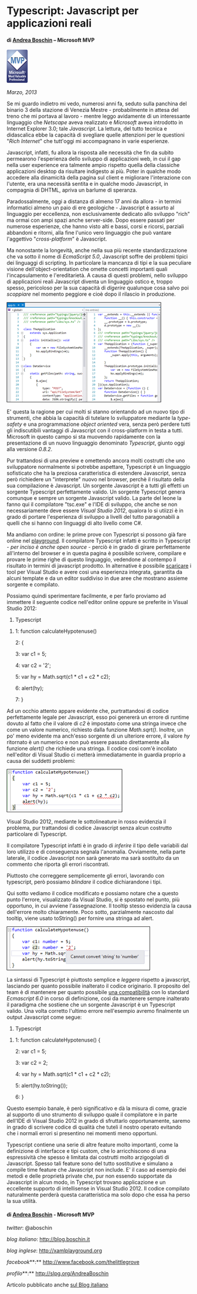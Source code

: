 

# Typescript: Javascript per applicazioni reali

#### di [Andrea Boschin](http://mvp.microsoft.com/profiles/Andrea.Boschin) – Microsoft MVP

![](./img/Typescript1/image1.png)


*Marzo, 2013*

Se mi guardo indietro mi vedo, numerosi anni fa, seduto sulla panchina
del binario 3 della stazione di Venezia Mestre - probabilmente in attesa
del treno che mi portava al lavoro - mentre leggo avidamente di un
interessante linguaggio che *Netscape* aveva realizzato e *Microsoft*
aveva introdotto in Internet Explorer 3.0; tale *Javascript*. La
lettura, del tutto tecnica e didascalica ebbe la capacità di svegliare
quelle attenzioni per le questioni "*Rich Internet*" che tutt'oggi mi
accompagnano in varie esperienze.

Javascript, infatti, fu allora la risposta alle necessità che fin da
subito permearono l'esperienza dello sviluppo di applicazioni web, in
cui il gap nella user experience era talmente ampio rispetto quella
della classiche applicazioni desktop da risultare indigesto ai più.
Poter in qualche modo accedere alla dinamicità della pagina sul client e
migliorare l'interazione con l'utente, era una necessità sentita e in
qualche modo Javascript, in compagnia di DHTML, apriva un barlume di
speranza.

Paradossalmente, oggi a distanza di almeno 17 anni da allora - in
termini informatici almeno un paio di ere geologiche - Javascript è
assurto al linguaggio per eccellenza, non esclusivamente dedicato allo
sviluppo "rich" ma ormai con ampi spazi anche server-side. Dopo essere
passati per numerose esperienze, che hanno visto alti e bassi, corsi e
ricorsi, parziali abbandoni e ritorni, alla fine l'unico vero linguaggio
che può vantare l'aggettivo "*cross-platform*" è Javascript.

Ma nonostante la longevità, anche nella sua più recente
standardizzazione che va sotto il nome di *EcmaScript 5.0*, Javascript
soffre dei problemi tipici dei linguaggi di scripting. In particolare la
mancanza di tipi e la sua peculiare visione dell'object-orientation che
omette concetti importanti quali l'incapsulamento e l'ereditarietà. A
causa di questi problemi, nello sviluppo di applicazioni reali
Javascript diventa un linguaggio ostico e, troppo spesso, pericoloso per
la sua capacità di *digerire* qualunque cosa salvo poi *scoppiare* nel
momento peggiore e cioè dopo il rilascio in produzione.

![](./img/Typescript1/image2.png)


E' questa la ragione per cui molti si stanno orientando ad un nuovo tipo
di strumenti, che abbia la capacità di tutelare lo sviluppatore mediante
la *type-safety* e una programmazione *object oriented* vera, senza però
perdere tutti gli indiscutibili vantaggi di Javascript con il
cross-platform in testa a tutti. Microsoft in questo campo si sta
muovendo rapidamente con la presentazione di un nuovo linguaggio
denominato *Typescript*, giunto oggi alla versione *0.8.2*.

Pur trattandosi di una preview e omettendo ancora molti costrutti che
uno sviluppatore normalmente si potrebbe aspettare, Typescript è un
linguaggio sofisticato che ha la preziosa caratteristica di estendere
Javascript, senza però richiedere un "interprete" nuovo nel browser,
perchè il risultato della sua compilazione è Javascript. Un sorgente
Javascript è a tutti gli effetti un sorgente Typescript perfettamente
valido. Un sorgente Typescript genera comunque e sempre un sorgente
Javascript valido. La parte del leone la fanno qui il compilatore
"tsc.exe" e l'IDE di sviluppo, che anche se non necessariamente deve
essere *Visual Studio 2012*, qualora lo si utiizzi è in grado di portare
l'esperienza di sviluppo a livelli del tutto paragonabili a quelli che
si hanno con linguaggi di alto livello come C\#.

Ma andiamo con ordine: le prime prove con Typescript si possono già fare
online nel [playground](http://www.typescriptlang.org/Playground/). Il
compilatore Typescript infatti è scritto in Typescript - *per inciso è
anche open source* - perciò è in grado di girare perfettamente
all'interno del browser e in questa pagina è possibile scrivere,
compilare e provare le prime righe di questo linguaggio, vedendone al
contempo il risultato in termini di javascript prodotto. In alternative
è possibile [scaricare](http://www.typescriptlang.org/#Download) i tool
per Visual Studio e avere così una esperienza integrata, garantita da
alcuni template e da un editor suddiviso in due aree che mostrano
assieme sorgente e compilato.

Possiamo quindi sperimentare facilmente, e per farlo proviamo ad
immettere il seguente codice nell'editor online oppure se preferite in
Visual Studio 2012:

1.  Typescript

<!-- -->

1.  1: function calculateHypotenuse()

    2: {

    3: var c1 = 5;

    4: var c2 = '2';

    5: var hy = Math.sqrt(c1 \* c1 + c2 \* c2);

    6: alert(hy);

    7: }

Ad un occhio attento appare evidente che, purtrattandosi di codice
perfettamente legale per Javascript, esso poi genererà un errore di
runtime dovuto al fatto che il valore di *c2* è impostato come una
stringa invece che come un valore numerico, richiesto dalla funzione
*Math.sqrt()*. Inoltre, un po' meno evidente ma anch'esso sorgente di un
ulteriore errore, il valore *hy* ritornato è un numerico e non può
essere passato direttamente alla funzione *alert()* che richiede una
stringa. Il codice così com'è incollato nell'editor di Visual Studio ci
metterà immediatamente in guardia proprio a causa dei suddetti problemi:

![](./img/Typescript1/image3.png)

Visual Studio 2012, mediante le sottolineature in rosso evidenzia il
problema, pur trattandosi di codice Javascript senza alcun costrutto
particolare di Typescript.

Il compilatore Typescript infatti è in grado di *inferire* il tipo delle
variabili dal loro utilizzo e di conseguenza segnala l'anomalia.
Ovviamente, nella parte laterale, il codice Javascript non sarà generato
ma sarà sostituito da un commento che riporta gli errori riscontrati.

Piuttosto che correggere semplicemente gli errori, lavorando con
typescript, però possiamo *blindare* il codice dichiarandone i tipi.

Qui sotto vediamo il codice modificato e possiamo notare che a questo
punto l'errore, visualizzato da Visual Studio, si è spostato nel punto,
più opportuno, in cui avviene l'assegnazione. Il tooltip stesso
evidenzia la causa dell'errore molto chiaramente. Poco sotto,
parzialmente nascosto dal tooltip, viene usato toString() per fornire
una stringa ad alert.

![](./img/Typescript1/image4.png)


La sintassi di Typescript è piuttosto semplice e *leggera* rispetto a
javascript, lasciando per quanto possibile inalterato il codice
originario. Il proposito del team è di mantenere per quanto possibile
[una
compatibilità](http://en.wikipedia.org/wiki/TypeScript#ECMAScript_6_support)
con lo standard *Ecmascript 6.0* in corso di definizione, così da
mantenere sempre inalterato il paradigma che sostiene che un sorgente
Javascript è un Typescript valido. Una volta corretto l'ultimo errore
nell'esempio avremo finalmente un output Javascript come segue:

1.  Typescript

<!-- -->

1.  1: function calculateHypotenuse() {

    2: var c1 = 5;

    3: var c2 = 2;

    4: var hy = Math.sqrt(c1 \* c1 + c2 \* c2);

    5: alert(hy.toString());

    6: }

Questo esempio banale, è però significativo e dà la misura di come,
grazie al supporto di uno strumento di sviluppo quale il compilatore e
in parte dell'IDE di Visual Studio 2012 in grado di sfruttarlo
opportunamente, saremo in grado di scrivere codice di qualità che tuteli
il nostro operato evitando che i normali errori si presentino nei
momenti meno opportuni.

Typescript contiene una serie di altre feature molto importanti, come la
definizione di interfacce e tipi custom, che lo arricchiscono di una
espressività che spesso è limitata dai costrutti molto arzigogolati di
Javascript. Spesso tali feature sono del tutto sostitutive e simulano a
compile time feature che Javascript non include. E' il caso ad esempio
dei metodi e delle proprietà private che, pur non essendo supportate da
Javascript in alcun modo, in Typescript trovano applicazione e un
eccellente supporto di intellisense in Visual Studio 2012. Il codice
compilato naturalmente perderà questa caratteristica ma solo dopo che
essa ha perso la sua utilità.

#### di [Andrea Boschin](http://mvp.microsoft.com/profiles/Andrea.Boschin) - Microsoft MVP 

*twitter*: @aboschin

*blog italiano*: <http://blog.boschin.it>

*blog inglese*: <http://xamlplayground.org>

*facebook***:** <http://www.facebook.com/thelittlegrove>

*profilo***:** <http://slpg.org/AndreaBoschin>

Articolo pubblicato anche [sul Blog
italiano](http://blog.boschin.it/post/2013/03/07/Typescript-Javascript-per-applicazioni-vere.aspx)
